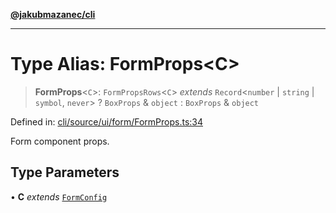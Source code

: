 [**@jakubmazanec/cli**](../README.md)

---

# Type Alias: FormProps\<C\>

> **FormProps**\<`C`\>: `FormPropsRows`\<`C`\> _extends_ `Record`\<`number` \| `string` \| `symbol`,
> `never`\> ? `BoxProps` & `object` : `BoxProps` & `object`

Defined in:
[cli/source/ui/form/FormProps.ts:34](https://github.com/jakubmazanec/tools/blob/40ba1fb8bbde716fbe797d7886fffe14521e098a/packages/cli/source/ui/form/FormProps.ts#L34)

Form component props.

## Type Parameters

• **C** _extends_ [`FormConfig`](FormConfig.md)
